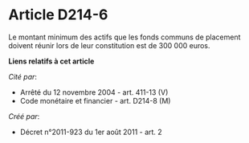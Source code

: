 # Article D214-6

Le montant minimum des actifs que les fonds communs de placement doivent réunir lors de leur constitution est de 300 000
euros.

**Liens relatifs à cet article**

_Cité par_:

  - Arrêté du 12 novembre 2004 - art. 411-13 (V)
  - Code monétaire et financier - art. D214-8 (M)

_Créé par_:

  - Décret n°2011-923 du 1er août 2011 - art. 2
